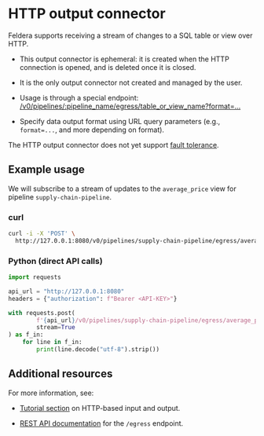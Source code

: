 # HTTP output connector

Feldera supports receiving a stream of changes to a SQL table or view over HTTP.

* This output connector is ephemeral: it is created when the HTTP
  connection is opened, and is deleted once it is closed.

* It is the only output connector not created and managed by the user.

* Usage is through a special
  endpoint: [/v0/pipelines/:pipeline_name/egress/table_or_view_name?format=...](/api/subscribe-to-a-stream-of-updates-from-a-sql-view-or-table)

* Specify data output format using URL query parameters
  (e.g., `format=...`, and more depending on format).

The HTTP output connector does not yet support [fault
tolerance](..#fault-tolerance).

## Example usage

We will subscribe to a stream of updates to the `average_price` view for pipeline `supply-chain-pipeline`.

### curl

```bash
curl -i -X 'POST' \
  http://127.0.0.1:8080/v0/pipelines/supply-chain-pipeline/egress/average_price?query=table\&mode=watch\&format=json
```

### Python (direct API calls)

```python
import requests

api_url = "http://127.0.0.1:8080"
headers = {"authorization": f"Bearer <API-KEY>"}

with requests.post(
        f'{api_url}/v0/pipelines/supply-chain-pipeline/egress/average_price?format=json',
        stream=True
) as f_in:
    for line in f_in:
        print(line.decode("utf-8").strip())
```

## Additional resources

For more information, see:

* [Tutorial section](/tutorials/basics/part2) on HTTP-based input and output.

* [REST API documentation](/api/subscribe-to-a-stream-of-updates-from-a-sql-view-or-table)
  for the `/egress` endpoint.
